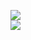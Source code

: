 [![](https://img.shields.io/badge/Made%20With-Github%20Spray-lightgrey.svg?style=for-the-badge&logo=github)](https://github.com/Annihil/github-spray#12885)  
[![](https://i.imgur.com/2DrTn0Z.gif)](https://github.com/Annihil/github-spray)